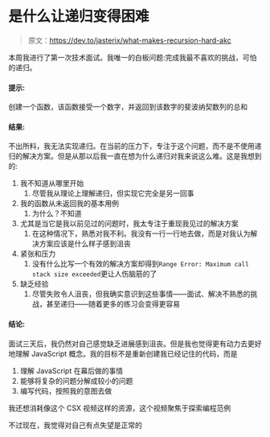 # 是什么让递归变得困难

> 原文：<https://dev.to/jasterix/what-makes-recursion-hard-akc>

本周我进行了第一次技术面试。我唯一的白板问题:完成我最不喜欢的挑战，可怕的递归。

#### 提示:

创建一个函数，该函数接受一个数字，并返回到该数字的斐波纳契数列的总和

#### 结果:

不出所料，我无法实现递归。在当前的压力下，专注于这个问题，而不是不使用递归的解决方案。但是从那以后我一直在想为什么递归对我来说这么难。这是我想到的:

1.  我不知道从哪里开始
    1.  尽管我从理论上理解递归，但实现它完全是另一回事
2.  我的函数从未返回我的基本用例
    1.  为什么？不知道
3.  尤其是当它是我以前见过的问题时，我太专注于重现我见过的解决方案
    1.  在这种情况下，熟悉对我不利。我没有一行一行地去做，而是对我认为解决方案应该是什么样子感到沮丧
4.  紧张和压力
    1.  没有什么比写一个有效的解决方案却得到`Range Error: Maximum call stack size exceeded`更让人伤脑筋的了
5.  缺乏经验
    1.  尽管失败令人沮丧，但我确实意识到这些事情——面试、解决不熟悉的挑战，甚至递归——随着更多的练习会变得更容易

#### 结论:

面试三天后，我仍然对自己感觉缺乏进展感到沮丧。但是我也觉得更有动力去更好地理解 JavaScript 概念。我的目标不是重新创建我已经记住的代码，而是

1.  理解 JavaScript 在幕后做的事情
2.  能够将复杂的问题分解成较小的问题
3.  编写代码，按照我的意图去做

我还想消耗像这个 CSX 视频这样的资源，这个视频聚焦于探索编程范例

不过现在，我觉得对自己有点失望是正常的